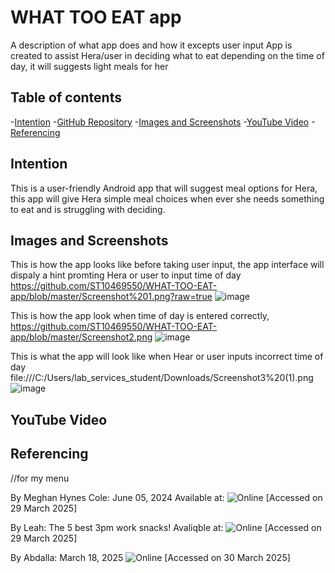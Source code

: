 # WHAT TOO EAT app

A description of what app does and how it excepts user input
App is created to assist Hera/user in deciding what to eat depending on the time of day, it will suggests light meals for her

## Table of contents

-[Intention](#Intention)
-[GitHub Repository](#GitHubRepository)
-[Images and Screenshots](#ImagesandScreenshots)
-[YouTube Video](#YouTubeVideo)
-[Referencing](#Referencing)

## Intention

This is a user-friendly Android app that will suggest meal options for Hera, this app will give Hera simple meal choices when ever she needs something to eat and is struggling with deciding.

## Images and Screenshots

This is how the app looks like before taking user input, the app interface will dispaly a hint promting Hera or user to input time of day
https://github.com/ST10469550/WHAT-TOO-EAT-app/blob/master/Screenshot%201.png?raw=true
![image](https://github.com/user-attachments/assets/72789f14-5a38-46a3-b7fc-2a827d28aecd)

This is how the app look when time of day is entered correctly, 
https://github.com/ST10469550/WHAT-TOO-EAT-app/blob/master/Screenshot2.png
![image](https://github.com/user-attachments/assets/d82f923b-16c5-4765-b24d-bdf5eed30361)

This is what the app will look like when Hear or user inputs incorrect time of day
file:///C:/Users/lab_services_student/Downloads/Screenshot3%20(1).png
![image](https://github.dev/ST10469550/WHAT-TOO-EAT-app/blob/master/Screenshot3.png)

## YouTube Video

## Referencing
//for my menu

By Meghan Hynes Cole:  June 05, 2024 
Available at:
![Online](https://www.foodnetwork.com/recipes/photos/salad-recipes)
[Accessed on 29 March 2025]

By Leah:
The 5 best 3pm work snacks! Avaliqble at:
![Online](https://www.leahitshines.com.au)
[Accessed on 29 March 2025]

 By  Abdalla: March 18, 2025
![Online](https://cookingwithzahra.com/beef-lasagne/)
[Accessed on 30 March 2025]






